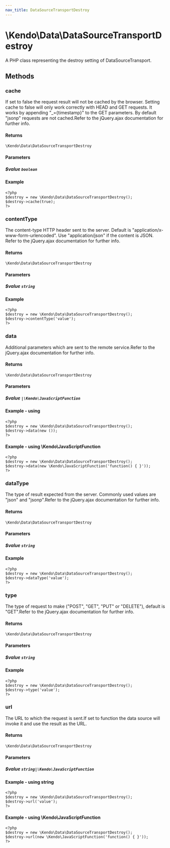 ```yaml
---
nav_title: DataSourceTransportDestroy
---
```


# \Kendo\Data\DataSourceTransportDestroy

A PHP class representing the destroy setting of DataSourceTransport.


## Methods

### cache
If set to false the request result will not be cached by the browser. Setting cache to false will only work correctly with HEAD and GET requests. It works by appending "_={timestamp}" to the GET parameters.
By default "jsonp" requests are not cached.Refer to the jQuery.ajax documentation for further info.

#### Returns
`\Kendo\Data\DataSourceTransportDestroy`

#### Parameters

##### $value `boolean`



#### Example 
    <?php
    $destroy = new \Kendo\Data\DataSourceTransportDestroy();
    $destroy->cache(true);
    ?>

### contentType
The content-type HTTP header sent to the server. Default is "application/x-www-form-urlencoded". Use "application/json" if the content is JSON.
Refer to the jQuery.ajax documentation for further info.

#### Returns
`\Kendo\Data\DataSourceTransportDestroy`

#### Parameters

##### $value `string`



#### Example 
    <?php
    $destroy = new \Kendo\Data\DataSourceTransportDestroy();
    $destroy->contentType('value');
    ?>

### data
Additional parameters which are sent to the remote service.Refer to the jQuery.ajax documentation for further info.

#### Returns
`\Kendo\Data\DataSourceTransportDestroy`

#### Parameters

##### $value `|\Kendo\JavaScriptFunction`



#### Example  - using 
    <?php
    $destroy = new \Kendo\Data\DataSourceTransportDestroy();
    $destroy->data(new ());
    ?>

#### Example  - using \Kendo\JavaScriptFunction
    <?php
    $destroy = new \Kendo\Data\DataSourceTransportDestroy();
    $destroy->data(new \Kendo\JavaScriptFunction('function() { }'));
    ?>

### dataType
The type of result expected from the server. Commonly used values are "json" and "jsonp".Refer to the jQuery.ajax documentation for further info.

#### Returns
`\Kendo\Data\DataSourceTransportDestroy`

#### Parameters

##### $value `string`



#### Example 
    <?php
    $destroy = new \Kendo\Data\DataSourceTransportDestroy();
    $destroy->dataType('value');
    ?>

### type
The type of request to make ("POST", "GET", "PUT" or "DELETE"), default is "GET".Refer to the jQuery.ajax documentation for further info.

#### Returns
`\Kendo\Data\DataSourceTransportDestroy`

#### Parameters

##### $value `string`



#### Example 
    <?php
    $destroy = new \Kendo\Data\DataSourceTransportDestroy();
    $destroy->type('value');
    ?>

### url
The URL to which the request is sent.If set to function the data source will invoke it and use the result as the URL.

#### Returns
`\Kendo\Data\DataSourceTransportDestroy`

#### Parameters

##### $value `string|\Kendo\JavaScriptFunction`



#### Example  - using string
    <?php
    $destroy = new \Kendo\Data\DataSourceTransportDestroy();
    $destroy->url('value');
    ?>

#### Example  - using \Kendo\JavaScriptFunction
    <?php
    $destroy = new \Kendo\Data\DataSourceTransportDestroy();
    $destroy->url(new \Kendo\JavaScriptFunction('function() { }'));
    ?>

